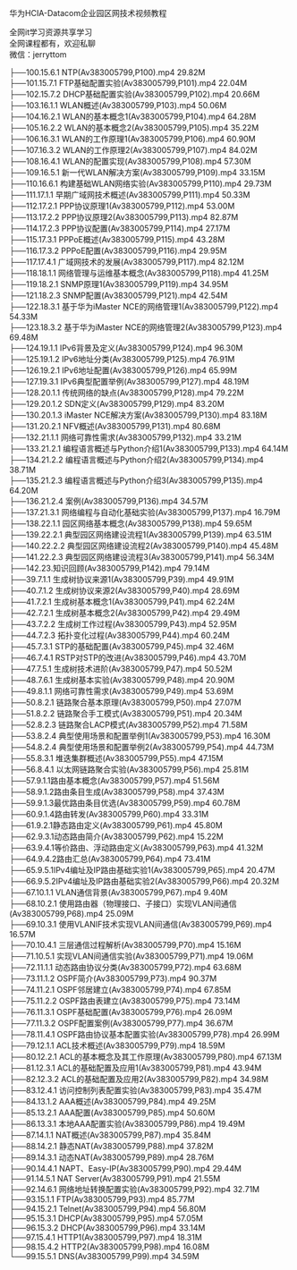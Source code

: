 华为HCIA-Datacom企业园区网技术视频教程

全网it学习资源共享学习<br>全网课程都有，欢迎私聊<br>微信：jerryttom<br>

├──100.15.6.1 NTP(Av383005799,P100).mp4 29.82M<br> ├──101.15.7.1 FTP基础配置实验(Av383005799,P101).mp4 22.04M<br> ├──102.15.7.2 DHCP基础配置实验(Av383005799,P102).mp4 20.66M<br> ├──103.16.1.1 WLAN概述(Av383005799,P103).mp4 50.06M<br> ├──104.16.2.1 WLAN的基本概念1(Av383005799,P104).mp4 64.28M<br> ├──105.16.2.2 WLAN的基本概念2(Av383005799,P105).mp4 35.22M<br> ├──106.16.3.1 WLAN的工作原理1(Av383005799,P106).mp4 60.90M<br> ├──107.16.3.2 WLAN的工作原理2(Av383005799,P107).mp4 84.02M<br> ├──108.16.4.1 WLAN的配置实现(Av383005799,P108).mp4 57.30M<br> ├──109.16.5.1 新一代WLAN解决方案(Av383005799,P109).mp4 33.15M<br> ├──110.16.6.1 构建基础WLAN网络实验(Av383005799,P110).mp4 29.73M<br> ├──111.17.1.1 早期广域网技术概述(Av383005799,P111).mp4 50.33M<br> ├──112.17.2.1 PPP协议原理1(Av383005799,P112).mp4 53.00M<br> ├──113.17.2.2 PPP协议原理2(Av383005799,P113).mp4 82.87M<br> ├──114.17.2.3 PPP协议配置(Av383005799,P114).mp4 27.17M<br> ├──115.17.3.1 PPPoE概述(Av383005799,P115).mp4 43.28M<br> ├──116.17.3.2 PPPoE配置(Av383005799,P116).mp4 29.95M<br> ├──117.17.4.1 广域网技术的发展(Av383005799,P117).mp4 82.12M<br> ├──118.18.1.1 网络管理与运维基本概念(Av383005799,P118).mp4 41.25M<br> ├──119.18.2.1 SNMP原理1(Av383005799,P119).mp4 34.95M<br> ├──121.18.2.3 SNMP配置(Av383005799,P121).mp4 42.54M<br> ├──122.18.3.1 基于华为iMaster NCE的网络管理1(Av383005799,P122).mp4 54.33M<br> ├──123.18.3.2 基于华为iMaster NCE的网络管理2(Av383005799,P123).mp4 69.48M<br> ├──124.19.1.1 IPv6背景及定义(Av383005799,P124).mp4 96.30M<br> ├──125.19.1.2 IPv6地址分类(Av383005799,P125).mp4 76.91M<br> ├──126.19.2.1 IPv6地址配置(Av383005799,P126).mp4 65.99M<br> ├──127.19.3.1 IPv6典型配置举例(Av383005799,P127).mp4 48.19M<br> ├──128.20.1.1 传统网络的缺点(Av383005799,P128).mp4 79.22M<br> ├──129.20.1.2 SDN定义(Av383005799,P129).mp4 83.20M<br> ├──130.20.1.3 iMaster NCE解决方案(Av383005799,P130).mp4 83.18M<br> ├──131.20.2.1 NFV概述(Av383005799,P131).mp4 80.68M<br> ├──132.21.1.1 网络可靠性需求(Av383005799,P132).mp4 33.21M<br> ├──133.21.2.1 编程语言概述与Python介绍1(Av383005799,P133).mp4 64.14M<br> ├──134.21.2.2 编程语言概述与Python介绍2(Av383005799,P134).mp4 38.71M<br> ├──135.21.2.3 编程语言概述与Python介绍3(Av383005799,P135).mp4 64.20M<br> ├──136.21.2.4 案例(Av383005799,P136).mp4 34.57M<br> ├──137.21.3.1 网络编程与自动化基础实验(Av383005799,P137).mp4 16.79M<br> ├──138.22.1.1 园区网络基本概念(Av383005799,P138).mp4 59.65M<br> ├──139.22.2.1 典型园区网络建设流程1(Av383005799,P139).mp4 63.51M<br> ├──140.22.2.2 典型园区网络建设流程2(Av383005799,P140).mp4 45.48M<br> ├──141.22.2.3 典型园区网络建设流程3(Av383005799,P141).mp4 56.34M<br> ├──142.23.知识回顾(Av383005799,P142).mp4 79.14M<br> ├──39.7.1.1 生成树协议来源1(Av383005799,P39).mp4 49.91M<br> ├──40.7.1.2 生成树协议来源2(Av383005799,P40).mp4 28.69M<br> ├──41.7.2.1 生成树基本概念1(Av383005799,P41).mp4 62.24M<br> ├──42.7.2.1 生成树基本概念2(Av383005799,P42).mp4 29.49M<br> ├──43.7.2.2 生成树工作过程(Av383005799,P43).mp4 52.95M<br> ├──44.7.2.3 拓扑变化过程(Av383005799,P44).mp4 60.24M<br> ├──45.7.3.1 STP的基础配置(Av383005799,P45).mp4 32.46M<br> ├──46.7.4.1 RSTP对STP的改进(Av383005799,P46).mp4 43.70M<br> ├──47.7.5.1 生成树技术进阶(Av383005799,P47).mp4 50.52M<br> ├──48.7.6.1 生成树基本实验(Av383005799,P48).mp4 20.90M<br> ├──49.8.1.1 网络可靠性需求(Av383005799,P49).mp4 53.69M<br> ├──50.8.2.1 链路聚合基本原理(Av383005799,P50).mp4 27.07M<br> ├──51.8.2.2 链路聚合手工模式(Av383005799,P51).mp4 20.34M<br> ├──52.8.2.3 链路聚合LACP模式(Av383005799,P52).mp4 71.58M<br> ├──53.8.2.4 典型使用场景和配置举例1(Av383005799,P53).mp4 16.30M<br> ├──54.8.2.4 典型使用场景和配置举例2(Av383005799,P54).mp4 44.73M<br> ├──55.8.3.1 堆迭集群概述(Av383005799,P55).mp4 47.15M<br> ├──56.8.4.1 以太网链路聚合实验(Av383005799,P56).mp4 25.81M<br> ├──57.9.1.1路由基本概念(Av383005799,P57).mp4 51.56M<br> ├──58.9.1.2路由条目生成(Av383005799,P58).mp4 37.43M<br> ├──59.9.1.3最优路由条目优选(Av383005799,P59).mp4 60.78M<br> ├──60.9.1.4路由转发(Av383005799,P60).mp4 33.31M<br> ├──61.9.2.1静态路由定义(Av383005799,P61).mp4 45.80M<br> ├──62.9.3.1动态路由简介(Av383005799,P62).mp4 15.22M<br> ├──63.9.4.1等价路由、浮动路由定义(Av383005799,P63).mp4 41.32M<br> ├──64.9.4.2路由汇总(Av383005799,P64).mp4 73.41M<br> ├──65.9.5.1IPv4编址及IP路由基础实验1(Av383005799,P65).mp4 20.47M<br> ├──66.9.5.2IPv4编址及IP路由基础实验2(Av383005799,P66).mp4 20.32M<br> ├──67.10.1.1 VLAN通信背景(Av383005799,P67).mp4 9.40M<br> ├──68.10.2.1 使用路由器（物理接口、子接口）实现VLAN间通信(Av383005799,P68).mp4 25.09M<br> ├──69.10.3.1 使用VLANIF技术实现VLAN间通信(Av383005799,P69).mp4 16.57M<br> ├──70.10.4.1 三层通信过程解析(Av383005799,P70).mp4 15.16M<br> ├──71.10.5.1 实现VLAN间通信实验(Av383005799,P71).mp4 19.06M<br> ├──72.11.1.1 动态路由协议分类(Av383005799,P72).mp4 63.68M<br> ├──73.11.1.2 OSPF简介(Av383005799,P73).mp4 90.37M<br> ├──74.11.2.1 OSPF邻居建立(Av383005799,P74).mp4 67.85M<br> ├──75.11.2.2 OSPF路由表建立(Av383005799,P75).mp4 73.14M<br> ├──76.11.3.1 OSPF基础配置(Av383005799,P76).mp4 26.09M<br> ├──77.11.3.2 OSPF配置案例(Av383005799,P77).mp4 36.67M<br> ├──78.11.4.1 OSPF路由协议基本配置实验(Av383005799,P78).mp4 26.99M<br> ├──79.12.1.1 ACL技术概述(Av383005799,P79).mp4 18.59M<br> ├──80.12.2.1 ACL的基本概念及其工作原理(Av383005799,P80).mp4 67.13M<br> ├──81.12.3.1 ACL的基础配置及应用1(Av383005799,P81).mp4 43.94M<br> ├──82.12.3.2 ACL的基础配置及应用2(Av383005799,P82).mp4 34.98M<br> ├──83.12.4.1 访问控制列表配置实验(Av383005799,P83).mp4 35.47M<br> ├──84.13.1.2 AAA概述(Av383005799,P84).mp4 49.25M<br> ├──85.13.2.1 AAA配置(Av383005799,P85).mp4 50.60M<br> ├──86.13.3.1 本地AAA配置实验(Av383005799,P86).mp4 19.49M<br> ├──87.14.1.1 NAT概述(Av383005799,P87).mp4 35.84M<br> ├──88.14.2.1 静态NAT(Av383005799,P88).mp4 37.82M<br> ├──89.14.3.1 动态NAT(Av383005799,P89).mp4 28.76M<br> ├──90.14.4.1 NAPT、Easy-IP(Av383005799,P90).mp4 29.44M<br> ├──91.14.5.1 NAT Server(Av383005799,P91).mp4 21.55M<br> ├──92.14.6.1 网络地址转换配置实验(Av383005799,P92).mp4 32.71M<br> ├──93.15.1.1 FTP(Av383005799,P93).mp4 85.77M<br> ├──94.15.2.1 Telnet(Av383005799,P94).mp4 56.80M<br> ├──95.15.3.1 DHCP(Av383005799,P95).mp4 57.05M<br> ├──96.15.3.2 DHCP(Av383005799,P96).mp4 33.14M<br> ├──97.15.4.1 HTTP1(Av383005799,P97).mp4 18.31M<br> ├──98.15.4.2 HTTP2(Av383005799,P98).mp4 16.08M<br> └──99.15.5.1 DNS(Av383005799,P99).mp4 34.59M